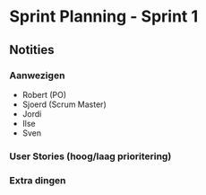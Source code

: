 # Sprint Planning - Sprint 1 
## Notities

### Aanwezigen
- Robert (PO)
- Sjoerd (Scrum Master)
- Jordi
- Ilse
- Sven 

### User Stories (hoog/laag prioritering)

### Extra dingen
